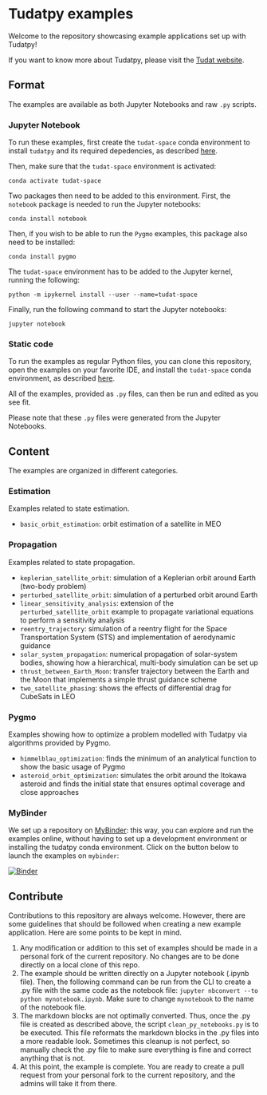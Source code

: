 # Tudatpy examples

Welcome to the repository showcasing example applications set up with Tudatpy!

If you want to know more about Tudatpy, please visit the [Tudat website]([https://tudat-space.readthedocs.io/en/latest/](https://docs.tudat.space/en/latest/)).

## Format

The examples are available as both Jupyter Notebooks and raw ``.py`` scripts.

### Jupyter Notebook

To run these examples, first create the `tudat-space` conda environment to install `tudatpy` and its required depedencies, as described [here](https://docs.tudat.space/en/latest/_src_getting_started/installation.html).

Then, make sure that the `tudat-space` environment is activated:
````
conda activate tudat-space
````

Two packages then need to be added to this environment. First, the `notebook` package is needed to run the Jupyter notebooks:
````
conda install notebook
````

Then, if you wish to be able to run the `Pygmo` examples, this package also need to be installed:
````
conda install pygmo
````

The `tudat-space` environment has to be added to the Jupyter kernel, running the following:

````
python -m ipykernel install --user --name=tudat-space
````

Finally, run the following command to start the Jupyter notebooks:
````
jupyter notebook
````

### Static code

To run the examples as regular Python files, you can clone this repository, open the examples on your favorite IDE, and install the `tudat-space` conda environment, as described [here](https://docs.tudat.space/en/latest/_src_getting_started/installation.html).

All of the examples, provided as `.py` files, can then be run and edited as you see fit.

Please note that these `.py` files were generated from the Jupyter Notebooks.

## Content

The examples are organized in different categories.

### Estimation

Examples related to state estimation.

- ``basic_orbit_estimation``: orbit estimation of a satellite in MEO

### Propagation

Examples related to state propagation.

- ``keplerian_satellite_orbit``: simulation of a Keplerian orbit around Earth (two-body problem)
- ``perturbed_satellite_orbit``: simulation of a perturbed orbit around Earth
- ``linear_sensitivity_analysis``: extension of the ``perturbed_satellite_orbit`` example to propagate variational 
  equations to perform a sensitivity analysis
- ``reentry_trajectory``: simulation of a reentry flight for the Space Transportation System (STS) and 
  implementation of aerodynamic guidance
- ``solar_system_propagation``: numerical propagation of solar-system bodies, showing how a hierarchical, multi-body 
  simulation  can be set up
- ``thrust_between_Earth_Moon``: transfer trajectory between the Earth and the Moon that implements a simple 
  thrust guidance scheme
- ``two_satellite_phasing``: shows the effects of differential drag for CubeSats in LEO

### Pygmo

Examples showing how to optimize a problem modelled with Tudatpy via algorithms provided by Pygmo.

- ``himmelblau_optimization``: finds the minimum of an analytical function to show the basic usage of Pygmo
- ``asteroid_orbit_optimization``: simulates the orbit around the Itokawa asteroid and finds the initial state that 
  ensures optimal coverage and close approaches

### MyBinder

We set up a repository on [MyBinder](https://mybinder.org/v2/gh/tudat-team/tudatpy-examples/master): this way, you can explore and run the examples online, without having to set up a development environment or installing the tudatpy conda environment. Click on the button below to 
launch the examples on ``mybinder``:

[![Binder](https://mybinder.org/badge_logo.svg)](https://mybinder.org/v2/gh/tudat-team/tudatpy-examples/master)

## Contribute

Contributions to this repository are always welcome. However, there are some guidelines that should be followed when creating a new example application.
Here are some points to be kept in mind.

1. Any modification or addition to this set of examples should be made in a personal fork of the current repository. No changes are to be done directly on a local clone of this repo.
2. The example should be written directly on a Jupyter notebook (.ipynb file). Then, the following command can be run from the CLI to create a .py file with the same code as the notebook file: `jupyter nbconvert --to python mynotebook.ipynb`. Make sure to change `mynotebook` to the name of the notebook file.
3. The markdown blocks are not optimally converted. Thus, once the .py file is created as described above, the script `clean_py_notebooks.py` is to be executed. This file reformats the markdown blocks in the .py files into a more readable look. Sometimes this cleanup is not perfect, so manually check the .py file to make sure everything is fine and correct anything that is not.
4. At this point, the example is complete. You are ready to create a pull request from your personal fork to the current repository, and the admins will take it from there.
